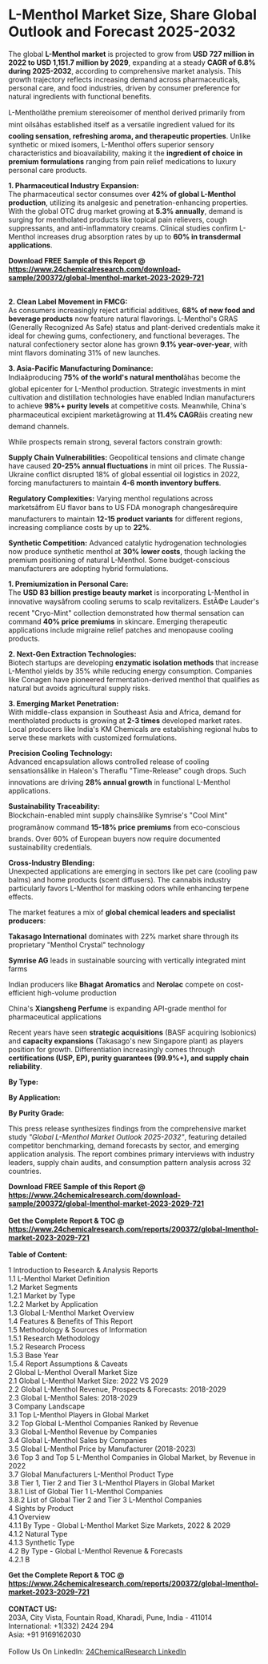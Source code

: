 <h1>L-Menthol Market Size, Share Global Outlook and Forecast 2025-2032</h1><p>The global <strong>L-Menthol market</strong> is projected to grow from <strong>USD 727 million in 2022 to USD 1,151.7 million by 2029</strong>, expanding at a steady <strong>CAGR of 6.8% during 2025-2032</strong>, according to comprehensive market analysis. This growth trajectory reflects increasing demand across pharmaceuticals, personal care, and food industries, driven by consumer preference for natural ingredients with functional benefits.</p><p>L-Mentholâthe premium stereoisomer of menthol derived primarily from mint oilsâhas established itself as a versatile ingredient valued for its <strong>cooling sensation, refreshing aroma, and therapeutic properties</strong>. Unlike synthetic or mixed isomers, L-Menthol offers superior sensory characteristics and bioavailability, making it the <strong>ingredient of choice in premium formulations</strong> ranging from pain relief medications to luxury personal care products.</p><p><strong>1. Pharmaceutical Industry Expansion:</strong><br>
The pharmaceutical sector consumes over <strong>42% of global L-Menthol production</strong>, utilizing its analgesic and penetration-enhancing properties. With the global OTC drug market growing at <strong>5.3% annually</strong>, demand is surging for mentholated products like topical pain relievers, cough suppressants, and anti-inflammatory creams. Clinical studies confirm L-Menthol increases drug absorption rates by up to <strong>60% in transdermal applications</strong>.</p><div><b>Download FREE Sample of this Report @ 
            <a href="https://www.24chemicalresearch.com/download-sample/200372/global-lmenthol-market-2023-2029-721">
            https://www.24chemicalresearch.com/download-sample/200372/global-lmenthol-market-2023-2029-721</a></b></div><br><p><strong>2. Clean Label Movement in FMCG:</strong><br>
As consumers increasingly reject artificial additives, <strong>68% of new food and beverage products</strong> now feature natural flavorings. L-Menthol's GRAS (Generally Recognized As Safe) status and plant-derived credentials make it ideal for chewing gums, confectionery, and functional beverages. The natural confectionery sector alone has grown <strong>9.1% year-over-year</strong>, with mint flavors dominating 31% of new launches.</p><p><strong>3. Asia-Pacific Manufacturing Dominance:</strong><br>
Indiaâproducing <strong>75% of the world's natural menthol</strong>âhas become the global epicenter for L-Menthol production. Strategic investments in mint cultivation and distillation technologies have enabled Indian manufacturers to achieve <strong>98%+ purity levels</strong> at competitive costs. Meanwhile, China's pharmaceutical excipient marketâgrowing at <strong>11.4% CAGR</strong>âis creating new demand channels.</p><p>While prospects remain strong, several factors constrain growth:</p><p><strong>Supply Chain Vulnerabilities:</strong> Geopolitical tensions and climate change have caused <strong>20-25% annual fluctuations</strong> in mint oil prices. The Russia-Ukraine conflict disrupted 18% of global essential oil logistics in 2022, forcing manufacturers to maintain <strong>4-6 month inventory buffers</strong>.</p><p><strong>Regulatory Complexities:</strong> Varying menthol regulations across marketsâfrom EU flavor bans to US FDA monograph changesârequire manufacturers to maintain <strong>12-15 product variants</strong> for different regions, increasing compliance costs by up to <strong>22%</strong>.</p><p><strong>Synthetic Competition:</strong> Advanced catalytic hydrogenation technologies now produce synthetic menthol at <strong>30% lower costs</strong>, though lacking the premium positioning of natural L-Menthol. Some budget-conscious manufacturers are adopting hybrid formulations.</p><p><strong>1. Premiumization in Personal Care:</strong><br>
The <strong>USD 83 billion prestige beauty market</strong> is incorporating L-Menthol in innovative waysâfrom cooling serums to scalp revitalizers. EstÃ©e Lauder's recent "Cryo-Mint" collection demonstrated how thermal sensation can command <strong>40% price premiums</strong> in skincare. Emerging therapeutic applications include migraine relief patches and menopause cooling products.</p><p><strong>2. Next-Gen Extraction Technologies:</strong><br>
Biotech startups are developing <strong>enzymatic isolation methods</strong> that increase L-Menthol yields by 35% while reducing energy consumption. Companies like Conagen have pioneered fermentation-derived menthol that qualifies as natural but avoids agricultural supply risks.</p><p><strong>3. Emerging Market Penetration:</strong><br>
With middle-class expansion in Southeast Asia and Africa, demand for mentholated products is growing at <strong>2-3 times</strong> developed market rates. Local producers like India's KM Chemicals are establishing regional hubs to serve these markets with customized formulations.</p><p><strong>Precision Cooling Technology:</strong><br>
	Advanced encapsulation allows controlled release of cooling sensationsâlike in Haleon's Theraflu "Time-Release" cough drops. Such innovations are driving <strong>28% annual growth</strong> in functional L-Menthol applications.</p><p><strong>Sustainability Traceability:</strong><br>
	Blockchain-enabled mint supply chainsâlike Symrise's "Cool Mint" programânow command <strong>15-18% price premiums</strong> from eco-conscious brands. Over 60% of European buyers now require documented sustainability credentials.</p><p><strong>Cross-Industry Blending:</strong><br>
	Unexpected applications are emerging in sectors like pet care (cooling paw balms) and home products (scent diffusers). The cannabis industry particularly favors L-Menthol for masking odors while enhancing terpene effects.</p><p>The market features a mix of <strong>global chemical leaders and specialist producers</strong>:</p><p><strong>Takasago International</strong> dominates with 22% market share through its proprietary "Menthol Crystal" technology</p><p><strong>Symrise AG</strong> leads in sustainable sourcing with vertically integrated mint farms</p><p>Indian producers like <strong>Bhagat Aromatics</strong> and <strong>Nerolac</strong> compete on cost-efficient high-volume production</p><p>China's <strong>Xiangsheng Perfume</strong> is expanding API-grade menthol for pharmaceutical applications</p><p>Recent years have seen <strong>strategic acquisitions</strong> (BASF acquiring Isobionics) and <strong>capacity expansions</strong> (Takasago's new Singapore plant) as players position for growth. Differentiation increasingly comes through <strong>certifications (USP, EP), purity guarantees (99.9%+), and supply chain reliability</strong>.</p><p><strong>By Type:</strong></p><p><strong>By Application:</strong></p><p><strong>By Purity Grade:</strong></p><p>This press release synthesizes findings from the comprehensive market study <em>"Global L-Menthol Market Outlook 2025-2032"</em>, featuring detailed competitor benchmarking, demand forecasts by sector, and emerging application analysis. The report combines primary interviews with industry leaders, supply chain audits, and consumption pattern analysis across 32 countries.</p><div><b>Download FREE Sample of this Report @ 
            <a href="https://www.24chemicalresearch.com/download-sample/200372/global-lmenthol-market-2023-2029-721">
            https://www.24chemicalresearch.com/download-sample/200372/global-lmenthol-market-2023-2029-721</a></b></div><br><div><b>Get the Complete Report & TOC @ 
            <a href="https://www.24chemicalresearch.com/reports/200372/global-lmenthol-market-2023-2029-721">
            https://www.24chemicalresearch.com/reports/200372/global-lmenthol-market-2023-2029-721</a></b></div><br>
            <b>Table of Content:</b><p>1 Introduction to Research & Analysis Reports<br />
    1.1 L-Menthol Market Definition<br />
    1.2 Market Segments<br />
        1.2.1 Market by Type<br />
        1.2.2 Market by Application<br />
    1.3 Global L-Menthol Market Overview<br />
    1.4 Features & Benefits of This Report<br />
    1.5 Methodology & Sources of Information<br />
        1.5.1 Research Methodology<br />
        1.5.2 Research Process<br />
        1.5.3 Base Year<br />
        1.5.4 Report Assumptions & Caveats<br />
2 Global L-Menthol Overall Market Size<br />
    2.1 Global L-Menthol Market Size: 2022 VS 2029<br />
    2.2 Global L-Menthol Revenue, Prospects & Forecasts: 2018-2029<br />
    2.3 Global L-Menthol Sales: 2018-2029<br />
3 Company Landscape<br />
    3.1 Top L-Menthol Players in Global Market<br />
    3.2 Top Global L-Menthol Companies Ranked by Revenue<br />
    3.3 Global L-Menthol Revenue by Companies<br />
    3.4 Global L-Menthol Sales by Companies<br />
    3.5 Global L-Menthol Price by Manufacturer (2018-2023)<br />
    3.6 Top 3 and Top 5 L-Menthol Companies in Global Market, by Revenue in 2022<br />
    3.7 Global Manufacturers L-Menthol Product Type<br />
    3.8 Tier 1, Tier 2 and Tier 3 L-Menthol Players in Global Market<br />
        3.8.1 List of Global Tier 1 L-Menthol Companies<br />
        3.8.2 List of Global Tier 2 and Tier 3 L-Menthol Companies<br />
4 Sights by Product<br />
    4.1 Overview<br />
        4.1.1 By Type - Global L-Menthol Market Size Markets, 2022 & 2029<br />
        4.1.2 Natural Type<br />
        4.1.3 Synthetic Type<br />
    4.2 By Type - Global L-Menthol Revenue & Forecasts<br />
        4.2.1 B</p><div><b>Get the Complete Report & TOC @ 
            <a href="https://www.24chemicalresearch.com/reports/200372/global-lmenthol-market-2023-2029-721">
            https://www.24chemicalresearch.com/reports/200372/global-lmenthol-market-2023-2029-721</a></b></div><br><b>CONTACT US:</b><br>
            203A, City Vista, Fountain Road, Kharadi, Pune, India - 411014<br>
            International: +1(332) 2424 294<br>
            Asia: +91 9169162030 <br><br>
            Follow Us On LinkedIn: <a href="https://www.linkedin.com/company/24chemicalresearch/">24ChemicalResearch LinkedIn</a>